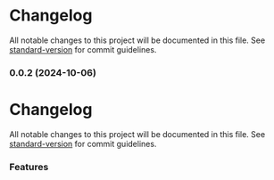 # Changelog

All notable changes to this project will be documented in this file. See [standard-version](https://github.com/conventional-changelog/standard-version) for commit guidelines.

### 0.0.2 (2024-10-06)

# Changelog

All notable changes to this project will be documented in this file. See [standard-version](https://github.com/conventional-changelog/standard-version) for commit guidelines.

### Features
